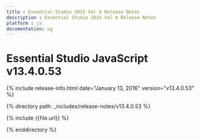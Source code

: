 ```yaml
---
title : Essential Studio 2015 Vol 4 Release Notes
description : Essential Studio 2015 Vol 4 Release Notes
platform : js
documentation: ug
---
```


# Essential Studio JavaScript v13.4.0.53
{% include release-info.html date="January 13, 2016" version="v13.4.0.53" %} 

{% directory path: _includes/release-notes/v13.4.0.53 %}

{% include {{file.url}} %}

{% enddirectory %}